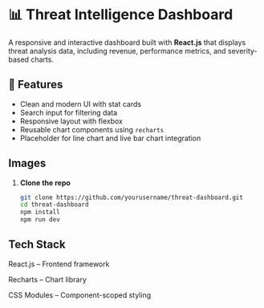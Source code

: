 # 📊 Threat Intelligence Dashboard

A responsive and interactive dashboard built with **React.js** that displays threat analysis data, including revenue, performance metrics, and severity-based charts.

## 🚀 Features

- Clean and modern UI with stat cards
- Search input for filtering data
- Responsive layout with flexbox
- Reusable chart components using `recharts`
- Placeholder for line chart and live bar chart integration

## Images

1. **Clone the repo**
   ```bash
   git clone https://github.com/yourusername/threat-dashboard.git
   cd threat-dashboard
   npm install
   npm run dev

## Tech Stack
React.js – Frontend framework

Recharts – Chart library

CSS Modules – Component-scoped styling